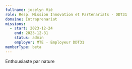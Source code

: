 ```yaml
---
fullname: jocelyn Vié
role: Resp. Mission Innovation et Partenariats - DDT31
domaine: Intraprenariat
missions:
  - start: 2023-12-24
    end: 2023-12-31
    status: admin
    employer: MTE - Employeur DDT31
memberType: beta
---
```


Enthousiaste par nature
